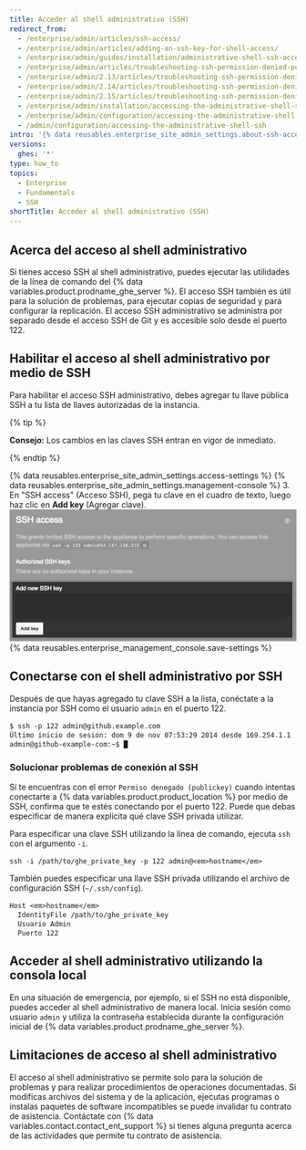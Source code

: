 ```yaml
---
title: Acceder al shell administrativo (SSH)
redirect_from:
  - /enterprise/admin/articles/ssh-access/
  - /enterprise/admin/articles/adding-an-ssh-key-for-shell-access/
  - /enterprise/admin/guides/installation/administrative-shell-ssh-access/
  - /enterprise/admin/articles/troubleshooting-ssh-permission-denied-publickey/
  - /enterprise/admin/2.13/articles/troubleshooting-ssh-permission-denied-publickey/
  - /enterprise/admin/2.14/articles/troubleshooting-ssh-permission-denied-publickey/
  - /enterprise/admin/2.15/articles/troubleshooting-ssh-permission-denied-publickey/
  - /enterprise/admin/installation/accessing-the-administrative-shell-ssh
  - /enterprise/admin/configuration/accessing-the-administrative-shell-ssh
  - /admin/configuration/accessing-the-administrative-shell-ssh
intro: '{% data reusables.enterprise_site_admin_settings.about-ssh-access %}'
versions:
  ghes: '*'
type: how_to
topics:
  - Enterprise
  - Fundamentals
  - SSH
shortTitle: Acceder al shell administrativo (SSH)
---
```


## Acerca del acceso al shell administrativo

Si tienes acceso SSH al shell administrativo, puedes ejecutar las utilidades de la línea de comando del {% data variables.product.prodname_ghe_server %}. El acceso SSH también es útil para la solución de problemas, para ejecutar copias de seguridad y para configurar la replicación. El acceso SSH administrativo se administra por separado desde el acceso SSH de Git y es accesible solo desde el puerto 122.

## Habilitar el acceso al shell administrativo por medio de SSH

Para habilitar el acceso SSH administrativo, debes agregar tu llave pública SSH a tu lista de llaves autorizadas de la instancia.

{% tip %}

**Consejo:** Los cambios en las claves SSH entran en vigor de inmediato.

{% endtip %}

{% data reusables.enterprise_site_admin_settings.access-settings %}
{% data reusables.enterprise_site_admin_settings.management-console %}
3. En "SSH access" (Acceso SSH), pega tu clave en el cuadro de texto, luego haz clic en **Add key** (Agregar clave). ![Cuadro te texto y botón para agregar una clave SSH](/assets/images/enterprise/settings/add-authorized-ssh-key-admin-shell.png)
{% data reusables.enterprise_management_console.save-settings %}

## Conectarse con el shell administrativo por SSH

Después de que hayas agregado tu clave SSH a la lista, conéctate a la instancia por SSH como el usuario `admin` en el puerto 122.

```shell
$ ssh -p 122 admin@github.example.com
Último inicio de sesión: dom 9 de nov 07:53:29 2014 desde 169.254.1.1
admin@github-example-com:~$ █
```

### Solucionar problemas de conexión al SSH

Si te encuentras con el error `Permiso denegado (publickey)` cuando intentas conectarte a {% data variables.product.product_location %} por medio de SSH, confirma que te estés conectando por el puerto 122. Puede que debas especificar de manera explícita qué clave SSH privada utilizar.

Para especificar una clave SSH utilizando la línea de comando, ejecuta `ssh` con el argumento `-i`.

```shell
ssh -i /path/to/ghe_private_key -p 122 admin@<em>hostname</em>
```

También puedes especificar una llave SSH privada utilizando el archivo de configuración SSH (`~/.ssh/config`).

```shell
Host <em>hostname</em>
  IdentityFile /path/to/ghe_private_key
  Usuario Admin
  Puerto 122
```

## Acceder al shell administrativo utilizando la consola local

En una situación de emergencia, por ejemplo, si el SSH no está disponible, puedes acceder al shell administrativo de manera local. Inicia sesión como usuario `admin` y utiliza la contraseña establecida durante la configuración inicial de {% data variables.product.prodname_ghe_server %}.

## Limitaciones de acceso al shell administrativo

El acceso al shell administrativo se permite solo para la solución de problemas y para realizar procedimientos de operaciones documentadas. Si modificas archivos del sistema y de la aplicación, ejecutas programas o instalas paquetes de software incompatibles se puede invalidar tu contrato de asistencia. Contáctate con {% data variables.contact.contact_ent_support %} si tienes alguna pregunta acerca de las actividades que permite tu contrato de asistencia.
